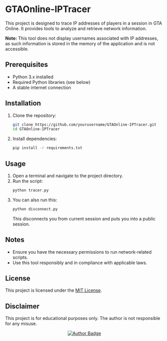 # GTAOnline-IPTracer
This project is designed to trace IP addresses of players in a session in GTA Online. It provides tools to analyze and retrieve network information.

**Note:** This tool does not display usernames associated with IP addresses, as such information is stored in the memory of the application and is not accessible.

## Prerequisites
- Python 3.x installed
- Required Python libraries (see below)
- A stable internet connection

## Installation
1. Clone the repository:
    ```bash
    git clone https://github.com/yourusername/GTAOnline-IPTracer.git
    cd GTAOnline-IPTracer
    ```
2. Install dependencies:
    ```bash
    pip install -r requirements.txt
    ```

## Usage
1. Open a terminal and navigate to the project directory.
2. Run the script:
    ```bash
    python tracer.py
    ```
3. You can also run this:
    ```bash
    python disconnect.py
    ```
    This disconnects you from current session and puts you into a public session.

## Notes
- Ensure you have the necessary permissions to run network-related scripts.
- Use this tool responsibly and in compliance with applicable laws.

## License
This project is licensed under the [MIT License](LICENSE).

## Disclaimer
This project is for educational purposes only. The author is not responsible for any misuse.

<div align="center">
    <a href="https://github.com/brittojo7n" target="_blank">
        <img src="https://img.shields.io/badge/Made%20by-Britto-1f425f.svg?style=for-the-badge&logo=github" alt="Author Badge"/>
    </a>
</div>